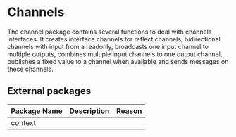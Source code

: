 Channels
=============
The channel package contains several functions to deal with channels interfaces. It creates interface channels for reflect channels, bidirectional channels with input from a readonly, broadcasts one input channel to multiple outputs, combines multiple input channels to one output channel, publishes a fixed value to a channel when available and sends messages on these channels.

## External packages
|Package Name|Description|Reason|
|------------|-----------|------|
| [context](https://golang.org/x/net/context)| | |	
